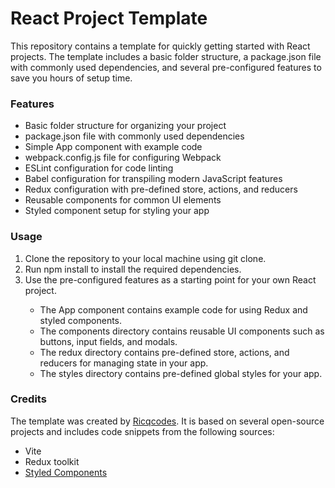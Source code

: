 <h1>React Project Template</h1>

<p>This repository contains a template for quickly getting started with React projects. The template includes a basic folder structure, a package.json file with commonly used dependencies, and several pre-configured features to save you hours of setup time.</p>


<h3>Features</h3>
<ul>
  <li>Basic folder structure for organizing your project</li>
  <li>package.json file with commonly used dependencies</li>
  <li>Simple App component with example code</li>
  <li>webpack.config.js file for configuring Webpack</li>
  <li>ESLint configuration for code linting</li>
  <li>Babel configuration for transpiling modern JavaScript features</li>
  <li>Redux configuration with pre-defined store, actions, and reducers</li>
  <li>Reusable components for common UI elements</li>
  <li>Styled component setup for styling your app</li>
</ul>

<h3>Usage</h3>
<ol>
  <li>Clone the repository to your local machine using git clone.</li>
  <li>Run npm install to install the required dependencies.</li>
  <li>Use the pre-configured features as a starting point for your own React project.</li>
  <ul>
    <li>The App component contains example code for using Redux and styled components.</li>
    <li>The components directory contains reusable UI components such as buttons, input fields, and modals.</li>
    <li>The redux directory contains pre-defined store, actions, and reducers for managing state in your app.</li>
    <li>The styles directory contains pre-defined global styles for your app.</li>
  </ul>
</ol>

<h3>Credits</h3>

<p>The template was created by <a href='https://github.com/ricqcodes'>Ricqcodes</a>. It is based on several open-source projects and includes code snippets from the following sources:</p>

<ul>
<li>Vite</li>
<li>Redux toolkit</li>
<li><a href="https://github.com/styled-components/styled-components">Styled Components</a></li>
</ul>




